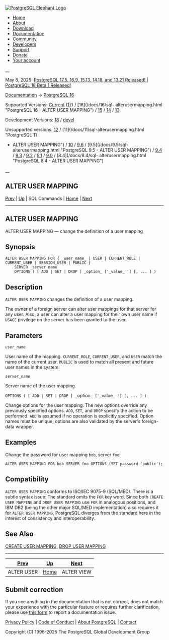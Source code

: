 [ ![PostgreSQL Elephant Logo](/media/img/about/press/elephant.png) ](/)

  * [Home](/ "Home")
  * [About](/about/ "About")
  * [Download](/download/ "Download")
  * [Documentation](/docs/ "Documentation")
  * [Community](/community/ "Community")
  * [Developers](/developer/ "Developers")
  * [Support](/support/ "Support")
  * [Donate](/about/donate/ "Donate")
  * [Your account](/account/ "Your account")

__

May 8, 2025: [ PostgreSQL 17.5, 16.9, 15.13, 14.18, and 13.21 Released! ](/about/news/postgresql-175-169-1513-1418-and-1321-released-3072/) | [ PostgreSQL 18 Beta 1 Released! ](/about/news/postgresql-18-beta-1-released-3070/)

[Documentation](/docs/ "Documentation") -> [PostgreSQL
16](/docs/16/index.html)

Supported Versions: [Current](/docs/current/sql-alterusermapping.html
"PostgreSQL 17 - ALTER USER MAPPING") ([17](/docs/17/sql-alterusermapping.html
"PostgreSQL 17 - ALTER USER MAPPING")) / [16](/docs/16/sql-
alterusermapping.html "PostgreSQL 16 - ALTER USER MAPPING") /
[15](/docs/15/sql-alterusermapping.html "PostgreSQL 15 - ALTER USER MAPPING")
/ [14](/docs/14/sql-alterusermapping.html "PostgreSQL 14 - ALTER USER
MAPPING") / [13](/docs/13/sql-alterusermapping.html "PostgreSQL 13 - ALTER
USER MAPPING")

Development Versions: [18](/docs/18/sql-alterusermapping.html "PostgreSQL 18 -
ALTER USER MAPPING") / [devel](/docs/devel/sql-alterusermapping.html
"PostgreSQL devel - ALTER USER MAPPING")

Unsupported versions: [12](/docs/12/sql-alterusermapping.html "PostgreSQL 12 -
ALTER USER MAPPING") / [11](/docs/11/sql-alterusermapping.html "PostgreSQL 11
- ALTER USER MAPPING") / [10](/docs/10/sql-alterusermapping.html "PostgreSQL
10 - ALTER USER MAPPING") / [9.6](/docs/9.6/sql-alterusermapping.html
"PostgreSQL 9.6 - ALTER USER MAPPING") / [9.5](/docs/9.5/sql-
alterusermapping.html "PostgreSQL 9.5 - ALTER USER MAPPING") /
[9.4](/docs/9.4/sql-alterusermapping.html "PostgreSQL 9.4 - ALTER USER
MAPPING") / [9.3](/docs/9.3/sql-alterusermapping.html "PostgreSQL 9.3 - ALTER
USER MAPPING") / [9.2](/docs/9.2/sql-alterusermapping.html "PostgreSQL 9.2 -
ALTER USER MAPPING") / [9.1](/docs/9.1/sql-alterusermapping.html "PostgreSQL
9.1 - ALTER USER MAPPING") / [9.0](/docs/9.0/sql-alterusermapping.html
"PostgreSQL 9.0 - ALTER USER MAPPING") / [8.4](/docs/8.4/sql-
alterusermapping.html "PostgreSQL 8.4 - ALTER USER MAPPING")

__

ALTER USER MAPPING  
---  
[Prev](sql-alteruser.html "ALTER USER")  | [Up](sql-commands.html "SQL Commands") | SQL Commands | [Home](index.html "PostgreSQL 16.9 Documentation") |  [Next](sql-alterview.html "ALTER VIEW")  
  
* * *

## ALTER USER MAPPING

ALTER USER MAPPING — change the definition of a user mapping

## Synopsis

    
    
    ALTER USER MAPPING FOR { _user_name_ | USER | CURRENT_ROLE | CURRENT_USER | SESSION_USER | PUBLIC }
        SERVER _server_name_
        OPTIONS ( [ ADD | SET | DROP ] _option_ ['_value_ '] [, ... ] )
    

## Description

`ALTER USER MAPPING` changes the definition of a user mapping.

The owner of a foreign server can alter user mappings for that server for any
user. Also, a user can alter a user mapping for their own user name if `USAGE`
privilege on the server has been granted to the user.

## Parameters

_`user_name`_

    

User name of the mapping. `CURRENT_ROLE`, `CURRENT_USER`, and `USER` match the
name of the current user. `PUBLIC` is used to match all present and future
user names in the system.

_`server_name`_

    

Server name of the user mapping.

`OPTIONS ( [ ADD | SET | DROP ] _`option`_ ['_`value`_ '] [, ... ] )`
    

Change options for the user mapping. The new options override any previously
specified options. `ADD`, `SET`, and `DROP` specify the action to be
performed. `ADD` is assumed if no operation is explicitly specified. Option
names must be unique; options are also validated by the server's foreign-data
wrapper.

## Examples

Change the password for user mapping `bob`, server `foo`:

    
    
    ALTER USER MAPPING FOR bob SERVER foo OPTIONS (SET password 'public');
    

## Compatibility

`ALTER USER MAPPING` conforms to ISO/IEC 9075-9 (SQL/MED). There is a subtle
syntax issue: The standard omits the `FOR` key word. Since both `CREATE USER
MAPPING` and `DROP USER MAPPING` use `FOR` in analogous positions, and IBM DB2
(being the other major SQL/MED implementation) also requires it for `ALTER
USER MAPPING`, PostgreSQL diverges from the standard here in the interest of
consistency and interoperability.

## See Also

[CREATE USER MAPPING](sql-createusermapping.html "CREATE USER MAPPING"), [DROP
USER MAPPING](sql-dropusermapping.html "DROP USER MAPPING")

* * *

[Prev](sql-alteruser.html "ALTER USER")  | [Up](sql-commands.html "SQL Commands") |  [Next](sql-alterview.html "ALTER VIEW")  
---|---|---  
ALTER USER  | [Home](index.html "PostgreSQL 16.9 Documentation") |  ALTER VIEW  
  
## Submit correction

If you see anything in the documentation that is not correct, does not match
your experience with the particular feature or requires further clarification,
please use [this form](/account/comments/new/16/sql-alterusermapping.html/) to
report a documentation issue.

[Privacy Policy](/about/privacypolicy) | [Code of Conduct](/about/policies/coc/) | [About PostgreSQL](/about/) | [Contact](/about/contact/)  

Copyright (C) 1996-2025 The PostgreSQL Global Development Group

